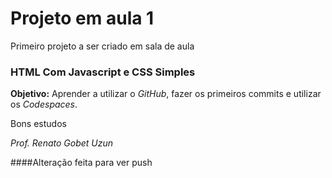Projeto em aula 1
=================

Primeiro projeto a ser criado em sala de aula

### HTML Com Javascript e CSS Simples

**Objetivo:** Aprender a utilizar o *GitHub*, fazer os primeiros commits e utilizar os *Codespaces*.

Bons estudos

*Prof. Renato Gobet Uzun* 

####Alteração feita para ver push
